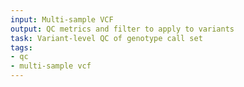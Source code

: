 ```yaml
---
input: Multi-sample VCF
output: QC metrics and filter to apply to variants
task: Variant-level QC of genotype call set
tags:
- qc
- multi-sample vcf
---
```

